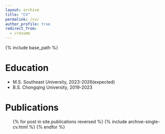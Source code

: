 ```yaml
---
layout: archive
title: "CV"
permalink: /cv/
author_profile: true
redirect_from:
  - /resume
---
```


{% include base_path %}

Education
======
* M.S. Southeast University, 2023-2026(expected)
* B.S. Chongqing University, 2019-2023

Publications
======
  <ul>{% for post in site.publications reversed %}
    {% include archive-single-cv.html %}
  {% endfor %}</ul>

